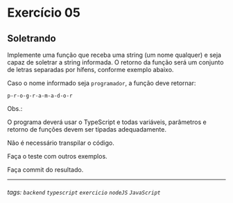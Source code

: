 # Exercício 05

## Soletrando

Implemente uma função que receba uma string (um nome qualquer) e seja capaz de soletrar a string informada. O retorno da função será um conjunto de letras separadas por hífens, conforme exemplo abaixo.

Caso o nome informado seja `programador`, a função deve retornar:

```
p-r-o-g-r-a-m-a-d-o-r
```

Obs.:

O programa deverá usar o TypeScript e todas variáveis, parâmetros e retorno de funções devem ser tipadas adequadamente.

Não é necessário transpilar o código.

Faça o teste com outros exemplos.

Faça commit do resultado.

---

###### tags: `backend` `typescript` `exercicio` `nodeJS` `JavaScript`
